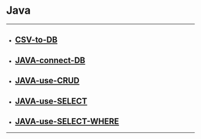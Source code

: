 # Java

****

* ## [CSV-to-DB](https://github.com/gudwo0121/TIL/blob/master/java/CSV-to-DB.md)

* ## [JAVA-connect-DB](https://github.com/gudwo0121/TIL/blob/master/java/JAVA-connect-DB.md)

* ## [JAVA-use-CRUD](https://github.com/gudwo0121/TIL/blob/master/java/JAVA-use-CRUD.md)

* ## [JAVA-use-SELECT](https://github.com/gudwo0121/TIL/blob/master/java/JAVA-use-SELECT.md)

* ## [JAVA-use-SELECT-WHERE](https://github.com/gudwo0121/TIL/blob/master/java/JAVA-use-SELECT-WHERE.md)

***


